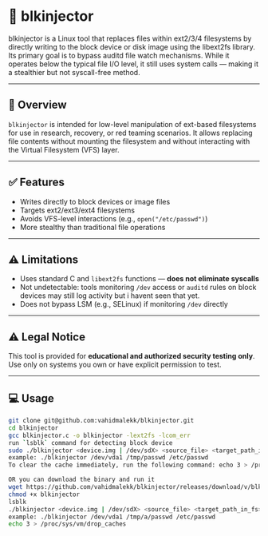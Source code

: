 # 🧨 blkinjector

blkinjector is a Linux tool that replaces files within ext2/3/4 filesystems by directly writing to the block device or disk image using the libext2fs library. Its primary goal is to bypass auditd file watch mechanisms. While it operates below the typical file I/O level, it still uses system calls — making it a stealthier but not syscall-free method.

---

## 🎯 Overview

`blkinjector` is intended for low-level manipulation of ext-based filesystems for use in research, recovery, or red teaming scenarios. It allows replacing file contents without mounting the filesystem and without interacting with the Virtual Filesystem (VFS) layer.

---

## ✅ Features

- Writes directly to block devices or image files
- Targets ext2/ext3/ext4 filesystems
- Avoids VFS-level interactions (e.g., `open("/etc/passwd")`)
- More stealthy than traditional file operations


---

## ⚠️ Limitations

- Uses standard C and `libext2fs` functions — **does not eliminate syscalls**
- Not undetectable: tools monitoring `/dev` access or `auditd` rules on block devices may still log activity but i havent seen that yet.
- Does not bypass LSM (e.g., SELinux) if monitoring `/dev` directly

---

## ⚠️ Legal Notice

This tool is provided for **educational and authorized security testing only**.  
Use only on systems you own or have explicit permission to test.

---

## 💻 Usage

```bash
git clone git@github.com:vahidmalekk/blkinjector.git
cd blkinjector
gcc blkinjector.c -o blkinjector -lext2fs -lcom_err
run `lsblk` command for detecting block device
sudo ./blkinjector <device.img | /dev/sdX> <source_file> <target_path_in_fs>
example: ./blkinjector /dev/vda1 /tmp/passwd /etc/passwd
To clear the cache immediately, run the following command: echo 3 > /proc/sys/vm/drop_caches
```
```bash
OR you can download the binary and run it
wget https://github.com/vahidmalekk/blkinjector/releases/download/v/blkinjector
chmod +x blkinjector
lsblk
./blkinjector <device.img | /dev/sdX> <source_file> <target_path_in_fs>
example: ./blkinjector /dev/vda1 /tmp/a/passwd /etc/passwd
echo 3 > /proc/sys/vm/drop_caches
```

